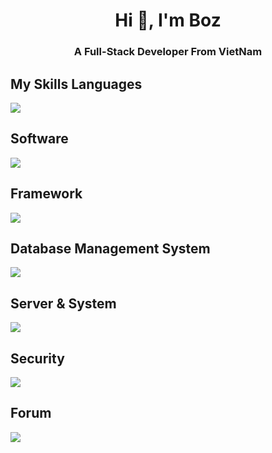 <h1 align="center">Hi 👋, I'm Boz</h1>
<h3 align="center">A Full-Stack Developer From VietNam</h3>

## My Skills Languages
<p align="left"><a href="https://github.com/boztran"><img src="https://skillicons.dev/icons?i=html,css,javascript,php,py"></a></p>

## Software
<p align="left"><a href="https://github.com/boztran"><img src="https://skillicons.dev/icons?i=vscode,replit,git,postman,docker,vim"></a></p>

## Framework
<p align="left"><a href="https://github.com/boztran"><img src="https://skillicons.dev/icons?i=bootstrap,jquery,laravel"></a></p>

## Database Management System
<p align="left"><a href="https://github.com/boztran"><img src="https://skillicons.dev/icons?i=mysql,sqlite"></a></p>

## Server & System
<p align="left"><a href="https://github.com/boztran"><img src="https://skillicons.dev/icons?i=maven,nginx,windows,linux,kali"></a></p>

## Security
<p align="left"><a href="https://github.com/boztran"><img src="https://skillicons.dev/icons?i=cloudflare"></a></p>

## Forum
<p align="left"><a href="https://github.com/boztran"><img src="https://skillicons.dev/icons?i=github,stackoverflow"></a></p>
